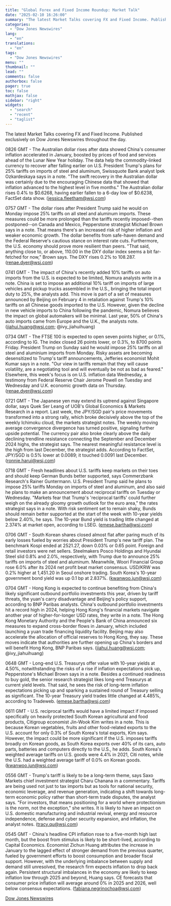 ```yaml
---
title: "Global Forex and Fixed Income Roundup: Market Talk"
date: "2025-02-10 16:26:00"
summary: "The latest Market Talks covering FX and Fixed Income. Published exclusively on Dow Jones Newswires throughout the day.0826 GMT - The Australian dollar rises after data showed China's consumer inflation accelerated in January, boosted by prices of food and services ahead of the Lunar New Year holiday. The data help..."
categories:
  - "Dow Jones Newswires"
lang:
  - "en"
translations:
  - "en"
tags:
  - "Dow Jones Newswires"
menu: ""
thumbnail: ""
lead: ""
comments: false
authorbox: false
pager: true
toc: false
mathjax: false
sidebar: "right"
widgets:
  - "search"
  - "recent"
  - "taglist"
---
```


The latest Market Talks covering FX and Fixed Income. Published exclusively on Dow Jones Newswires throughout the day.

0826 GMT - The Australian dollar rises after data showed China's consumer inflation accelerated in January, boosted by prices of food and services ahead of the Lunar New Year holiday. The data help the commodity-linked currency to recover after falling earlier on U.S. President Trump's plans for 25% tariffs on imports of steel and aluminum, Swissquote Bank analyst Ipek Ozkardeskaya says in a note. "The swift recovery in the Australian dollar was certainly due to the encouraging Chinese data that showed that inflation advanced to the highest level in five months." The Australian dollar rises 0.4% to $0.6268, having earlier fallen to a 6-day low of $0.6238, FactSet data show. (jessica.fleetham@wsj.com)

0757 GMT - The dollar rises after President Trump said he would on Monday impose 25% tariffs on all steel and aluminum imports. These measures could be more prolonged than the tariffs recently imposed--then postponed--on Canada and Mexico, Pepperstone strategist Michael Brown says in a note. That means there's an increased risk of higher inflation and weaker economic growth. The dollar benefits from safe-haven demand and the Federal Reserve's cautious stance on interest rate cuts. Furthermore, the U.S. economy should prove more resilient than peers. "That said, anything close to, or above, 110.00 in the DXY dollar index seems a bit far-fetched for now," Brown says. The DXY rises 0.2% to 108.287. (renae.dyer@wsj.com)

0741 GMT - The impact of China's recently added 10% tariffs on auto imports from the U.S. is expected to be limited, Nomura analysts write in a note. China is set to impose an additional 10% tariff on imports of large vehicles and pickup trucks assembled in the U.S., bringing the total import duty to 25%, the analysts add. This move is part of a set of measures announced by Beijing on February 4 in retaliation against Trump's 10% tariffs on all Chinese goods imported to the U.S. However, given the decline in new vehicle imports to China following the pandemic, Nomura believes the impact on global automakers will be minimal. Last year, 50% of China's auto imports came from Europe and the U.K., the analysts note. (jiahui.huang@wsj.com; @ivy\_jiahuihuang)

0734 GMT - The FTSE 100 is expected to open seven points higher, or 0.1%, according to IG. The index closed 26 points lower, or 0.3%, to 8700 points Friday. President Trump on Sunday said he would impose 25% tariffs on all steel and aluminium imports from Monday. Risky assets are becoming desensitized to Trump's tariff announcements, Jefferies economist Mohit Kumar says in a note. "Our view in tariffs remain that they will cause volatility, are a negotiating tool and will eventually be not as bad as feared." Elsewhere, this week's focus is on U.S. inflation data Wednesday, a testimony from Federal Reserve Chair Jerome Powell on Tuesday and Wednesday and U.K. economic growth data on Thursday. (renae.dyer@wsj.com)

0721 GMT - The Japanese yen may extend its uptrend against Singapore dollar, says Quek Ser Leang of UOB's Global Economics & Markets Research in a report. Last week, the JPY/SGD pair's price movements transformed into a strong rally, which broke decisively above the top of the weekly Ichimoku cloud, the markets strategist notes. The weekly moving average convergence divergence has turned positive, signaling further upside potential. The currency pair also broke clearly above the daily declining trendline resistance connecting the September and December 2024 highs, the strategist says. The nearest meaningful resistance level is the high from last December, the strategist adds. According to FactSet, JPY/SGD is 0.5% lower at 0.0089; it touched 0.0091 last December. (ronnie.harui@wsj.com)

0718 GMT - Fresh headlines about U.S. tariffs keep markets on their toes and should keep German Bunds better supported, says Commerzbank Research's Rainer Guntermann. U.S. President Trump said he plans to impose 25% tariffs Monday on imports of steel and aluminum, and also said he plans to make an announcement about reciprocal tariffs on Tuesday or Wednesday. "Markets fear that Trump's 'reciprocal tariffs' could further weigh on the already gloomy growth outlook for the euro area," the rates strategist says in a note. With risk sentiment set to remain shaky, Bunds should remain better supported at the start of the week with 10-year yields below 2.40%, he says. The 10-year Bund yield is trading little changed at 2.374% at market open, according to LSEG. (emese.bartha@wsj.com)

0706 GMT - South Korean shares closed almost flat after paring much of its early losses fueled by worries about President Trump's new tariff plan. The benchmark Kospi ended at 2521.27, down 0.03% or 0.65 point. Foreign and retail investors were net sellers. Steelmakers Posco Holdings and Hyundai Steel slid 0.8% and 2.0%, respectively, with Trump due to announce 25% tariffs on imports of steel and aluminum. Meanwhile, Woori Financial Group rose 6.0% after its 2024 net profit beat market consensus. USD/KRW was 0.2% higher at 1,451.20 in Seoul onshore trading. South Korea's 10-year government bond yield was up 0.1 bp at 2.837%. (kwanwoo.jun@wsj.com)

0704 GMT - Hong Kong is expected to continue benefiting from China's likely significant outbound portfolio investments this year, driven by tariff threats, the yuan's carry disadvantage and Beijing's policy support, according to BNP Paribas analysts. China's outbound portfolio investments hit a record high in 2024, helping Hong Kong's financial markets navigate another year of higher-for-longer USD rates, they write in a note. The Hong Kong Monetary Authority and the People's Bank of China announced six measures to expand cross-border flows in January, which included launching a yuan trade financing liquidity facility. Beijing may also accelerate the allocation of official reserves to Hong Kong, they say. These moves indicate that authorities are further opening up China's borders and will benefit Hong Kong, BNP Paribas says. (jiahui.huang@wsj.com; @ivy\_jiahuihuang)

0648 GMT - Long-end U.S. Treasurys offer value with 10-year yields at 4.50%, notwithstanding the risks of a rise if inflation expectations pick up, Pepperstone's Michael Brown says in a note. Besides a continued readiness to buy gold, the senior research strategist likes long-end Treasurys at current yield levels. That said, he sees the risk of long-term inflation expectations picking up and sparking a sustained round of Treasury selling as significant. The 10-year Treasury yield trades little changed at 4.485%, according to Tradeweb. (emese.bartha@wsj.com)

0611 GMT - U.S. reciprocal tariffs would have a limited impact if imposed specifically on heavily protected South Korean agricultural and food products, Citigroup economist Jin-Wook Kim writes in a note. This is because Korean vegetables, fruits and other food-related exports to the U.S. account for only 0.3% of South Korea's total exports, Kim says. However, the impact could be more significant if the U.S. imposes tariffs broadly on Korean goods, as South Korea exports over 40% of its cars, auto parts, batteries and computers directly to the U.S., he adds. South Korea's weighted average tariffs on U.S. goods were 4.4% in 2021, Citi notes, while the U.S. had a weighted average tariff of 0.0% on Korean goods. (kwanwoo.jun@wsj.com)

0556 GMT - Trump's tariff is likely to be a long-term theme, says Saxo Markets chief investment strategist Charu Chanana in a commentary. Tariffs are being used not just to tax imports but as tools for national security, economic leverage, and revenue generation, indicating a shift towards long-term economic policy rather than short-term trade disputes, the analyst says. "For investors, that means positioning for a world where protectionism is the norm, not the exception," she writes. It is likely to have an impact on U.S. domestic manufacturing and industrial revival, energy and resource independence, defense and cyber security expansion, and inflation, the analyst notes. (tracy.qu@wsj.com)

0545 GMT - China's headline CPI inflation rose to a five-month high last month, but the boost from stimulus is likely to be short-lived, according to Capital Economics. Economist Zichun Huang attributes the increase in January to the lagged effect of stronger demand from the previous quarter, fueled by government efforts to boost consumption and broader fiscal support. However, with the underlying imbalance between supply and demand still unresolved, the research firm expects inflation to drop back again. Persistent structural imbalances in the economy are likely to keep inflation low through 2025 and beyond, Huang says. CE forecasts that consumer price inflation will average around 0% in 2025 and 2026, well below consensus expectations. (fabiana.negrinochoa@wsj.com)

[Dow Jones Newswires](https://www.tradingview.com/news/DJN_DN20250210001882:0/)
